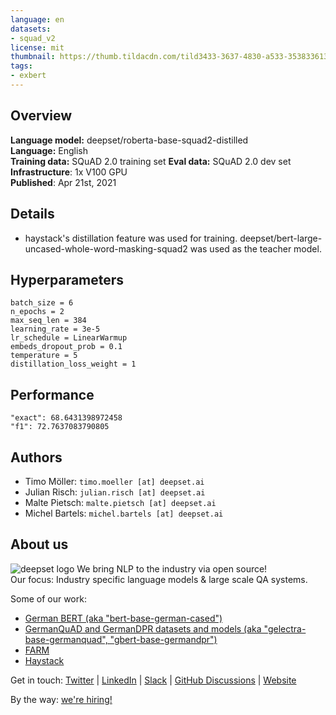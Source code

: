 ```yaml
---
language: en
datasets:
- squad_v2
license: mit
thumbnail: https://thumb.tildacdn.com/tild3433-3637-4830-a533-353833613061/-/resize/720x/-/format/webp/germanquad.jpg
tags:
- exbert
---
```


## Overview
**Language model:** deepset/roberta-base-squad2-distilled   
**Language:** English  
**Training data:** SQuAD 2.0 training set
**Eval data:** SQuAD 2.0 dev set
**Infrastructure**: 1x V100 GPU  
**Published**: Apr 21st, 2021

## Details
- haystack's distillation feature was used for training. deepset/bert-large-uncased-whole-word-masking-squad2 was used as the teacher model.

## Hyperparameters
```
batch_size = 6
n_epochs = 2
max_seq_len = 384
learning_rate = 3e-5
lr_schedule = LinearWarmup
embeds_dropout_prob = 0.1
temperature = 5
distillation_loss_weight = 1
```
## Performance
```
"exact": 68.6431398972458
"f1": 72.7637083790805
```

## Authors
- Timo Möller: `timo.moeller [at] deepset.ai`
- Julian Risch: `julian.risch [at] deepset.ai`
- Malte Pietsch: `malte.pietsch [at] deepset.ai`
- Michel Bartels: `michel.bartels [at] deepset.ai`
## About us
![deepset logo](https://workablehr.s3.amazonaws.com/uploads/account/logo/476306/logo)
We bring NLP to the industry via open source!  
Our focus: Industry specific language models & large scale QA systems.  
  
Some of our work: 
- [German BERT (aka "bert-base-german-cased")](https://deepset.ai/german-bert)
- [GermanQuAD and GermanDPR datasets and models (aka "gelectra-base-germanquad", "gbert-base-germandpr")](https://deepset.ai/germanquad)
- [FARM](https://github.com/deepset-ai/FARM)
- [Haystack](https://github.com/deepset-ai/haystack/)

Get in touch:
[Twitter](https://twitter.com/deepset_ai) | [LinkedIn](https://www.linkedin.com/company/deepset-ai/) | [Slack](https://haystack.deepset.ai/community/join) | [GitHub Discussions](https://github.com/deepset-ai/haystack/discussions) | [Website](https://deepset.ai)

By the way: [we're hiring!](http://www.deepset.ai/jobs)